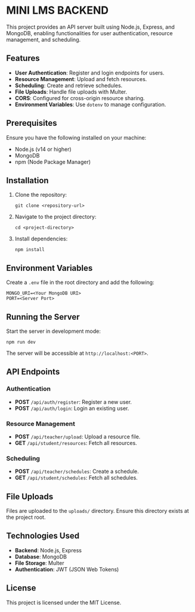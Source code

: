 # MINI LMS BACKEND

This project provides an API server built using Node.js, Express, and MongoDB, enabling functionalities for user authentication, resource management, and scheduling.

## Features

- **User Authentication**: Register and login endpoints for users.
- **Resource Management**: Upload and fetch resources.
- **Scheduling**: Create and retrieve schedules.
- **File Uploads**: Handle file uploads with Multer.
- **CORS**: Configured for cross-origin resource sharing.
- **Environment Variables**: Use `dotenv` to manage configuration.

## Prerequisites

Ensure you have the following installed on your machine:

- Node.js (v14 or higher)
- MongoDB
- npm (Node Package Manager)

## Installation

1. Clone the repository:
   ```
   git clone <repository-url>
   ```
2. Navigate to the project directory:
   ```
   cd <project-directory>
   ```
3. Install dependencies:
   ```
   npm install
   ```

## Environment Variables

Create a `.env` file in the root directory and add the following:

```
MONGO_URI=<Your MongoDB URI>
PORT=<Server Port>
```

## Running the Server

Start the server in development mode:

```
npm run dev
```

The server will be accessible at `http://localhost:<PORT>`.

## API Endpoints

### Authentication

- **POST** `/api/auth/register`: Register a new user.
- **POST** `/api/auth/login`: Login an existing user.

### Resource Management

- **POST** `/api/teacher/upload`: Upload a resource file.
- **GET** `/api/student/resources`: Fetch all resources.

### Scheduling

- **POST** `/api/teacher/schedules`: Create a schedule.
- **GET** `/api/student/schedules`: Fetch all schedules.

## File Uploads

Files are uploaded to the `uploads/` directory. Ensure this directory exists at the project root.

## Technologies Used

- **Backend**: Node.js, Express
- **Database**: MongoDB
- **File Storage**: Multer
- **Authentication**: JWT (JSON Web Tokens)

## License

This project is licensed under the MIT License.
